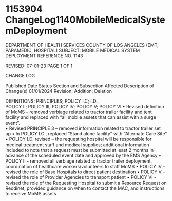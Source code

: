 # 1153904 ChangeLog1140MobileMedicalSystemDeployment

DEPARTMENT OF HEALTH SERVICES 
COUNTY OF LOS ANGELES 
 (EMT, PARAMEDIC, HOSPITAL) 
SUBJECT: MOBILE MEDICAL SYSTEM DEPLOYMENT REFERENCE NO. 1143 
 
 
 
REVISED: 07-01-23 PAGE 1 OF 1  
 
CHANGE LOG 
 
Published 
Date 
Status Section and 
Subsection Affected 
Description of Change(s) 
01/01/2024 Revision; 
Addition; 
Deletion 
 
DEFINITIONS; 
PRINCIPLES; 
POLICY I.C; I.D.,  
POLICY II; 
POLICY III; 
POLICY IV; 
POLICY V; 
POLICY VI 
• Revised definition of MoMS – 
removed verbiage related to tractor 
trailer facility and tent facility and 
replaced with “all mobile assets that 
can assist with a surge event”.  
• Revised PRINCIPLE 3 – removed 
information related to tractor trailer 
set up 
• In POLICY I.C., replaced “Stand 
alone facility” with “Alternate Care 
Site” 
• POLICY I.D. revised – the 
requesting hospital will be 
responsible for medical treatment 
staff and medical supplies; 
additional information included to 
note that a request must be 
submitted at least 2 months in 
advance of the scheduled event 
date and approved by the EMS 
Agency 
• POLICY II - removed all verbiage 
related to tractor trailer deployment, 
coordination of healthcare 
workers/volunteers to staff MoMS 
• POLICY IV – revised the role of 
Base Hospitals to direct patient 
destination 
• POLICY V – revised the role of 
Provider Agencies to transport 
patient 
• POLICY VI - revised the role of the 
Requesting Hospital to submit a 
Resource Request on Reddinet, 
provided guidance on when to 
contact the MAC, and instructions 
to receive MoMS assets
